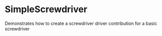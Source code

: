 # SimpleScrewdriver
Demonstrates how to create a screwdriver driver contribution for a basic screwdriver
